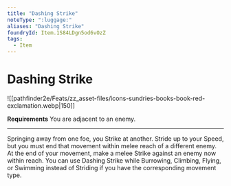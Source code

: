 ```yaml
---
title: "Dashing Strike"
noteType: ":luggage:"
aliases: "Dashing Strike"
foundryId: Item.1S84LDgn5od6vOzZ
tags:
  - Item
---
```


# Dashing Strike
![[pathfinder2e/Feats/zz_asset-files/icons-sundries-books-book-red-exclamation.webp|150]]

**Requirements** You are adjacent to an enemy.

* * *

Springing away from one foe, you Strike at another. Stride up to your Speed, but you must end that movement within melee reach of a different enemy. At the end of your movement, make a melee Strike against an enemy now within reach. You can use Dashing Strike while Burrowing, Climbing, Flying, or Swimming instead of Striding if you have the corresponding movement type.
